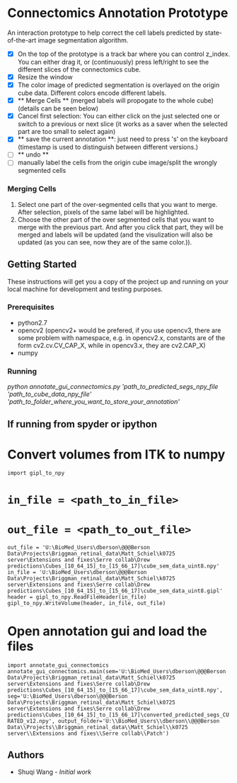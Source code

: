 # Connectomics Annotation Prototype

An interaction prototype to help correct the cell labels predicted by state-of-the-art image segmentation algorithm.

- [x] On the top of the prototype is a track bar where you can control z_index. You can either drag it, or (continuously) press left/right to see the different slices of the connectomics cube. 
- [x] Resize the window
- [x] The color image of predicted segmentation is overlayed on the origin cube data. Different colors encode different labels.
- [x] ** Merge Cells ** (merged labels will propogate to the whole cube)(details can be seen below)
- [x] Cancel first selection: You can either click on the just selected one or switch to a previous or next slice (it works as a saver when the selected part are too small to select again)
- [x] ** save the current annotation **: just need to press 's' on the keyboard (timestamp is used to distinguish between different versions.)
- [ ] ** undo **
- [ ]  manually label the cells from the origin cube image/split the wrongly segmented cells

### Merging Cells

1. Select one part of the over-segmented cells that you want to merge. After selection, pixels of the same label will be highlighted.
2. Choose the other part of the over segmented cells that you want to merge with the previous part. And after you click that part, they will be merged and labels will be updated (and the visulization will also be updated (as you can see, now they are of the same color.)).

## Getting Started

These instructions will get you a copy of the project up and running on your local machine for development and testing purposes. 

### Prerequisites

* python2.7
* opencv2 (opencv2+ would be prefered, if you use opencv3, there are some problem with namespace, e.g. in opencv2.x, constants are of the form cv2.cv.CV_CAP_X, while in opencv3.x, they are cv2.CAP_X)
* numpy


### Running

*python annotate_gui_connectomics.py 'path_to_predicted_segs_npy_file 'path_to_cube_data_npy_file' 'path_to_folder_where_you_want_to_store_your_annotation'*

## If running from spyder or ipython

# Convert volumes from ITK to numpy
`import gipl_to_npy`
# `in_file = <path_to_in_file>`
# `out_file = <path_to_out_file>`
`out_file = 'U:\BioMed_Users\dberson\@@@Berson Data\Projects\Briggman_retinal_data\Matt_Schiel\k0725 server\Extensions and fixes\Serre collab\Drew predictions\Cubes_[10_64_15]_to_[15_66_17]\cube_sem_data_uint8.npy'`
`in_file = 'U:\BioMed_Users\dberson\@@@Berson Data\Projects\Briggman_retinal_data\Matt_Schiel\k0725 server\Extensions and fixes\Serre collab\Drew predictions\Cubes_[10_64_15]_to_[15_66_17]\cube_sem_data_uint8.gipl'`
`header = gipl_to_npy.ReadFileHeader(in_file)`
`gipl_to_npy.WriteVolume(header, in_file, out_file)`

# Open annotation gui and load the files
`import annotate_gui_connectomics`
`annotate_gui_connectomics.main(sem='U:\BioMed_Users\dberson\@@@Berson Data\Projects\Briggman_retinal_data\Matt_Schiel\k0725 server\Extensions and fixes\Serre collab\Drew predictions\Cubes_[10_64_15]_to_[15_66_17]\cube_sem_data_uint8.npy', seg='U:\BioMed_Users\dberson\@@@Berson Data\Projects\Briggman_retinal_data\Matt_Schiel\k0725 server\Extensions and fixes\Serre collab\Drew predictions\Cubes_[10_64_15]_to_[15_66_17]\converted_predicted_segs_CURATED_v12.npy', output_folder='U:\\BioMed_Users\\dberson\\@@@Berson Data\\Projects\\Briggman_retinal_data\\Matt_Schiel\\k0725 server\\Extensions and fixes\\Serre collab\\Patch')`


## Authors

* Shuqi Wang - *Initial work* 

